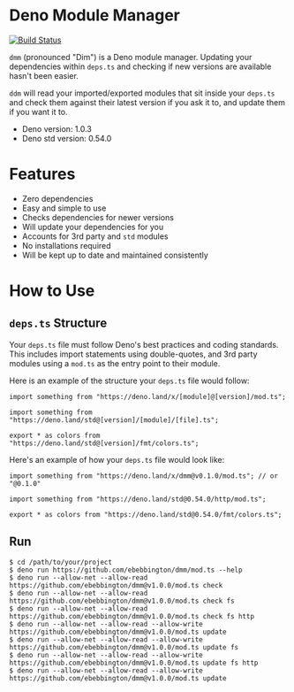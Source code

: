 # **D**eno **M**odule **M**anager

[![Build Status](https://travis-ci.com/ebebbington/dmm.svg?branch=master)](https://travis-ci.com/ebebbington/dmm)

`dmm` (pronounced "Dim") is a Deno module manager. Updating your dependencies within `deps.ts` and checking if new versions are available hasn't been easier.

`ddm` will read your imported/exported modules that sit inside your `deps.ts` and check them against their latest version if you ask it to, and update them if you want it to.

* Deno version: 1.0.3
* Deno std version: 0.54.0

# Features

* Zero dependencies
* Easy and simple to use
* Checks dependencies for newer versions
* Will update your dependencies for you
* Accounts for 3rd party and `std` modules
* No installations required
* Will be kept up to date and maintained consistently

# How to Use

## `deps.ts` Structure

Your `deps.ts` file must follow Deno's best practices and coding standards. This includes import statements using double-quotes, and 3rd party modules using a `mod.ts` as the entry point to their module.

Here is an example of the structure your `deps.ts` file would follow:

```
import something from "https://deno.land/x/[module]@[version]/mod.ts";

import something from "https://deno.land/std@[version]/[module]/[file].ts";

export * as colors from "https://deno.land/std@[version]/fmt/colors.ts";
```

Here's an example of how your `deps.ts` file would look like:

```
import something from "https://deno.land/x/dmm@v0.1.0/mod.ts"; // or "@0.1.0"

import something from "https://deno.land/std@0.54.0/http/mod.ts";

export * as colors from "https://deno.land/std@0.54.0/fmt/colors.ts";
```

## Run

```
$ cd /path/to/your/project
$ deno run https://github.com/ebebbington/dmm/mod.ts --help
$ deno run --allow-net --allow-read https://github.com/ebebbington/dmm@v1.0.0/mod.ts check
$ deno run --allow-net --allow-read https://github.com/ebebbington/dmm@v1.0.0/mod.ts check fs
$ deno run --allow-net --allow-read https://github.com/ebebbington/dmm@v1.0.0/mod.ts check fs http
$ deno run --allow-net --allow-read --allow-write https://github.com/ebebbington/dmm@v1.0.0/mod.ts update
$ deno run --allow-net --allow-read --allow-write https://github.com/ebebbington/dmm@v1.0.0/mod.ts update fs
$ deno run --allow-net --allow-read --allow-write https://github.com/ebebbington/dmm@v1.0.0/mod.ts update fs http
$ deno run --allow-net --allow-read --allow-write https://github.com/ebebbington/dmm@v1.0.0/mod.ts update
```

